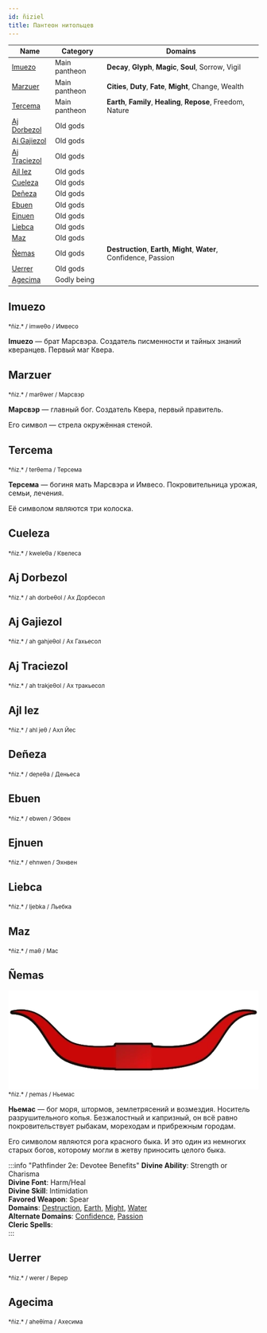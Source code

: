 ```yaml
---
id: ñiziel
title: Пантеон нитольцев
---
```


| Name                          | Category      | Domains                                                               |
| ----------------------------- | ------------- | --------------------------------------------------------------------- |
| [Imuezo](#imuezo)             | Main pantheon | **Decay**, **Glyph**, **Magic**, **Soul**, Sorrow, Vigil              |
| [Marzuer](#marzuer)           | Main pantheon | **Cities**, **Duty**, **Fate**, **Might**, Change, Wealth             |
| [Tercema](#tercema)           | Main pantheon | **Earth**, **Family**, **Healing**, **Repose**, Freedom, Nature       |
| [Aj Dorbezol](#aj-dorbezol)   | Old gods      |                                                                       |
| [Aj Gajiezol](#aj-gajiezol)   | Old gods      |                                                                       |
| [Aj Traciezol](#aj-traciezol) | Old gods      |                                                                       |
| [Ajl Iez](#ajl-iez)           | Old gods      |                                                                       |
| [Cueleza](#cueleza)           | Old gods      |                                                                       |
| [Deñeza](#deñeza)             | Old gods      |                                                                       |
| [Ebuen](#ebuen)               | Old gods      |                                                                       |
| [Ejnuen](#ejnuen)             | Old gods      |                                                                       |
| [Liebca](#liebca)             | Old gods      |                                                                       |
| [Maz](#maz)                   | Old gods      |                                                                       |
| [Ñemas](#ñemas)               | Old gods      | **Destruction**, **Earth**, **Might**, **Water**, Confidence, Passion |
| [Uerrer](#uerrer)             | Old gods      |                                                                       |
| [Agecima](#agecima)           | Godly being   |                                                                       |

## Imuezo

<small>
*ñiz.*  / imweθo / Имвесо
</small>

**Imuezo** — брат Марсвэра. Создатель писменности и тайных знаний кверанцев. Первый маг Квера.

## Marzuer

<small>
*ñiz.*  / marθwer / Марсвэр
</small>

**Марсвэр** — главный бог. Создатель Квера, первый правитель.

Его символ — стрела окружённая стеной.

## Tercema

<small>
*ñiz.*  / terθema / Терсема
</small>

**Терсема** — богиня мать Марсвэра и Имвесо. Покровительница урожая, семьи, лечения.

Её символом являются три колоска.

## Cueleza

<small>
*ñiz.*  / kweleθa / Квелеса
</small>

## Aj Dorbezol

<small>
*ñiz.*  / ah dorbeθol / Ах Дорбесол
</small>

## Aj Gajiezol

<small>
*ñiz.*  / ah ɡahjeθol / Ах Гахьесол
</small>

## Aj Traciezol

<small>
*ñiz.*  / ah trakjeθol / Ах тракьесол
</small>

## Ajl Iez

<small>
*ñiz.*  / ahl jeθ / Ахл Йес
</small>

## Deñeza

<small>
*ñiz.*  / deɲeθa / Деньеса
</small>

## Ebuen

<small>
*ñiz.*  / ebwen / Эбвен
</small>

## Ejnuen

<small>
*ñiz.*  / ehnwen / Эхнвен
</small>

## Liebca

<small>
*ñiz.*  / ljebka / Льебка
</small>

## Maz

<small>
*ñiz.*  / maθ / Мас
</small>

## Ñemas

<img alt="Hanmir symbol" src="/img/gods/bull.webp" align="right" class="god-img"/>

<small>
*ñiz.*  / ɲemas / Ньемас
</small>

**Ньемас** — бог моря, штормов, землетрясений и возмездия. Носитель разрушительного копья. Безжалостный и капризный, он всё равно покровительствует рыбакам, мореходам и прибрежным городам.

Его символом являются рога красного быка. И это один из немногих старых богов, которому могли в жетву приносить целого быка.

:::info "Pathfinder 2e: Devotee Benefits"
**Divine Ability**: Strength or Charisma  
**Divine Font**: Harm/Heal  
**Divine Skill**: Intimidation  
**Favored Weapon**: Spear  
**Domains**: [Destruction](https://2e.aonprd.com/Domains.aspx?ID=8), [Earth](https://2e.aonprd.com/Domains.aspx?ID=10), [Might](https://2e.aonprd.com/Domains.aspx?ID=20), [Water](https://2e.aonprd.com/Domains.aspx?ID=35)  
**Alternate Domains**: [Confidence](https://2e.aonprd.com/Domains.aspx?ID=4), [Passion](https://2e.aonprd.com/Domains.aspx?ID=25)  
**Cleric Spells**:  
:::

## Uerrer

<small>
*ñiz.*  / werer / Верер
</small>

## Agecima

<small>
*ñiz.*  / aheθima / Ахесима
</small>